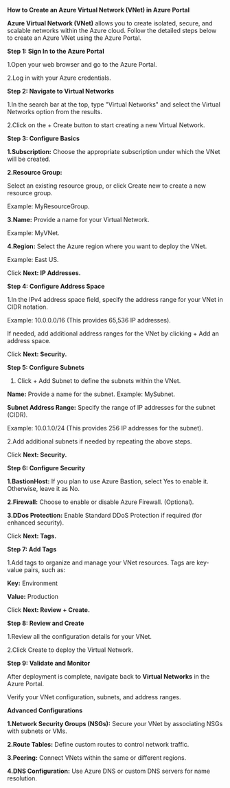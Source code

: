**How to Create an Azure Virtual Network (VNet) in Azure Portal**

**Azure Virtual Network (VNet)** allows you to create isolated, secure, and scalable networks within the Azure cloud. Follow the detailed steps below to create an Azure VNet using the Azure Portal.

**Step 1: Sign In to the Azure Portal**

1.Open your web browser and go to the Azure Portal.

2.Log in with your Azure credentials.

**Step 2: Navigate to Virtual Networks**

1.In the search bar at the top, type "Virtual Networks" and select the Virtual Networks option from the results.

2.Click on the + Create button to start creating a new Virtual Network.

**Step 3: Configure Basics**

**1.Subscription:** Choose the appropriate subscription under which the VNet will be created.

**2.Resource Group:**

Select an existing resource group, or click Create new to create a new resource group.

Example: MyResourceGroup.

**3.Name:** Provide a name for your Virtual Network.

Example: MyVNet.

**4.Region:** Select the Azure region where you want to deploy the VNet.

Example: East US.

Click **Next: IP Addresses.**

**Step 4: Configure Address Space**

1.In the IPv4 address space field, specify the address range for your VNet in CIDR notation.

Example: 10.0.0.0/16 (This provides 65,536 IP addresses).

If needed, add additional address ranges for the VNet by clicking + Add an address space.

Click **Next: Security.**

**Step 5: Configure Subnets**

1. Click + Add Subnet to define the subnets within the VNet.
   
**Name:** Provide a name for the subnet. Example: MySubnet.

**Subnet Address Range:** Specify the range of IP addresses for the subnet (CIDR).

Example: 10.0.1.0/24 (This provides 256 IP addresses for the subnet).

2.Add additional subnets if needed by repeating the above steps.

Click **Next: Security.**

**Step 6: Configure Security**

**1.BastionHost:** If you plan to use Azure Bastion, select Yes to enable it. Otherwise, leave it as No.

**2.Firewall:** Choose to enable or disable Azure Firewall. (Optional).

**3.DDos Protection:** Enable Standard DDoS Protection if required (for enhanced security).

Click **Next: Tags.**

**Step 7: Add Tags**

1.Add tags to organize and manage your VNet resources. Tags are key-value pairs, such as:

**Key:** Environment

**Value:** Production

Click **Next: Review + Create.**

**Step 8: Review and Create**

1.Review all the configuration details for your VNet.

2.Click Create to deploy the Virtual Network.

**Step 9: Validate and Monitor**

After deployment is complete, navigate back to **Virtual Networks** in the Azure Portal.

Verify your VNet configuration, subnets, and address ranges.

**Advanced Configurations**

**1.Network Security Groups (NSGs):** Secure your VNet by associating NSGs with subnets or VMs.

**2.Route Tables:** Define custom routes to control network traffic.

**3.Peering:** Connect VNets within the same or different regions.

**4.DNS Configuration:** Use Azure DNS or custom DNS servers for name resolution.
